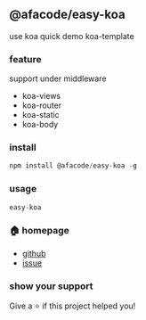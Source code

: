 ## @afacode/easy-koa

use koa quick demo koa-template
### feature
support under middleware
- koa-views
- koa-router
- koa-static
- koa-body
### install
```js
npm install @afacode/easy-koa -g
```
### usage
```js
easy-koa
```
### 🏠 homepage
- [github](https://github.com/afacode/easy-koa)
- [issue](https://github.com/afacode/easy-koa/issues)

### show your support
Give a ⭐️ if this project helped you!
